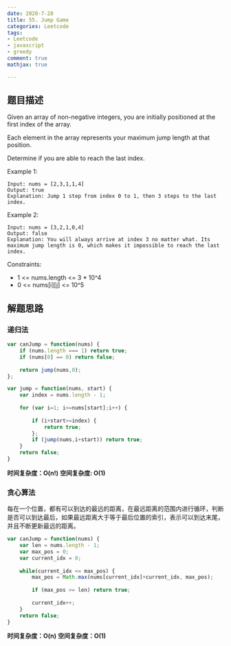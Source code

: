 ```yaml
---
date: 2020-7-28
title: 55. Jump Game
categories: Leetcode
tags: 
- Leetcode
- javascript
- greedy
comment: true
mathjax: true

---
```

## 题目描述

Given an array of non-negative integers, you are initially positioned at the first index of the array.

Each element in the array represents your maximum jump length at that position.

Determine if you are able to reach the last index.

 

Example 1:
```
Input: nums = [2,3,1,1,4]
Output: true
Explanation: Jump 1 step from index 0 to 1, then 3 steps to the last index.
```

Example 2:

```
Input: nums = [3,2,1,0,4]
Output: false
Explanation: You will always arrive at index 3 no matter what. Its maximum jump length is 0, which makes it impossible to reach the last index.
```
<!--more-->
Constraints:

- 1 <= nums.length <= 3 * 10^4
- 0 <= nums[i][j] <= 10^5

## 解题思路

### 递归法

```javascript
var canJump = function(nums) {
    if (nums.length === 1) return true;
    if (nums[0] == 0) return false;
    
    return jump(nums,0);
};

var jump = function(nums, start) {
    var index = nums.length - 1;
   
    for (var i=1; i<=nums[start];i++) {
         
        if (i+start>=index) {
            return true;
        };
        if (jump(nums,i+start)) return true;
    }
    return false;
}
```

**时间复杂度：O(n!)**
**空间复杂度: O(1)**

### 贪心算法

每在一个位置，都有可以到达的最远的距离，在最远距离的范围内进行循环，判断是否可以到达最后，如果最远距离大于等于最后位置的索引，表示可以到达末尾，并且不断更新最远的距离。

```javascript
var canJump = function(nums) {
    var len = nums.length - 1;
    var max_pos = 0;
    var current_idx = 0;
    
    while(current_idx <= max_pos) {
        max_pos = Math.max(nums[current_idx]+current_idx, max_pos);
        
        if (max_pos >= len) return true;
        
        current_idx++;
    }
    return false;
}
```

**时间复杂度：O(n)**
**空间复杂度：O(1)**